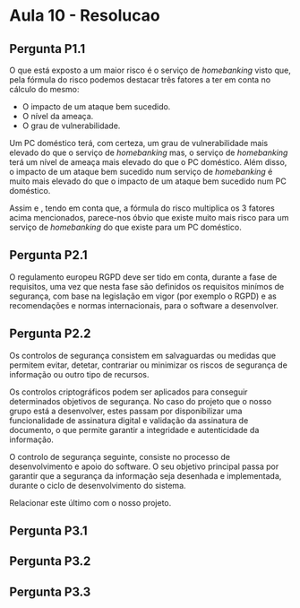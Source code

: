 # Aula 10 - Resolucao

## Pergunta P1.1

O que está exposto a um maior risco é o serviço de _homebanking_ visto que, pela fórmula do risco podemos destacar três fatores a ter em conta no cálculo do mesmo:

- O impacto de um ataque bem sucedido.
- O nível da ameaça.
- O grau de vulnerabilidade.

Um PC doméstico terá, com certeza, um grau de vulnerabilidade mais elevado do que o serviço de _homebanking_ mas, o serviço de _homebanking_ terá um nível de ameaça mais elevado do que o PC doméstico. Além disso, o impacto de um ataque bem sucedido num serviço de _homebanking_ é muito mais elevado do que o impacto de um ataque bem sucedido num PC doméstico.

Assim e , tendo em conta que, a fórmula do risco multiplica os 3 fatores acima mencionados, parece-nos óbvio que existe muito mais risco para um serviço de _homebanking_ do que existe para um PC doméstico.

## Pergunta P2.1

O regulamento europeu RGPD deve ser tido em conta, durante a fase de requisitos, uma vez que nesta fase são definidos os requisitos minímos de segurança, com base na legislação em vigor (por exemplo o RGPD) e as recomendações e normas internacionais, para o software a desenvolver.

## Pergunta P2.2

Os controlos de segurança consistem em salvaguardas ou medidas que permitem evitar, detetar, contrariar ou minimizar os riscos de segurança de informação ou outro tipo de recursos.

Os controlos criptográficos podem ser aplicados para conseguir determinados objetivos de segurança. No caso do projeto que o nosso grupo está a desenvolver, estes passam por disponibilizar uma funcionalidade de assinatura digital e validação da assinatura de documento, o que permite garantir a integridade e autenticidade da informação.

O controlo de segurança seguinte, consiste no processo de desenvolvimento e apoio do software. O seu objetivo principal passa por garantir que a segurança da informação seja desenhada e implementada, durante o ciclo de desenvolvimento do sistema.

Relacionar este último com o nosso projeto.


## Pergunta P3.1

## Pergunta P3.2

## Pergunta P3.3